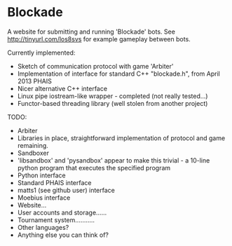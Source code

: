 Blockade
========

A website for submitting and running 'Blockade' bots.
See http://tinyurl.com/los8svs for example gameplay between bots.

Currently implemented:
 - Sketch of communication protocol with game 'Arbiter'
 - Implementation of interface for standard C++ "blockade.h", from April 2013 PHAIS
 - Nicer alternative C++ interface
 - Linux pipe iostream-like wrapper - completed (not really tested...)
 - Functor-based threading library (well stolen from another project)
 
TODO:
 - Arbiter
  - Libraries in place, straightforward implementation of protocol and game remaining.
 - Sandboxer
  - 'libsandbox' and 'pysandbox' appear to make this trivial - a 10-line python program that executes the specified program
 - Python interface
  - Standard PHAIS interface
  - matts1 (see github user) interface
  - Moebius interface
 - Website...
 - User accounts and storage......
 - Tournament system...........
 - Other languages?
 - Anything else you can think of?